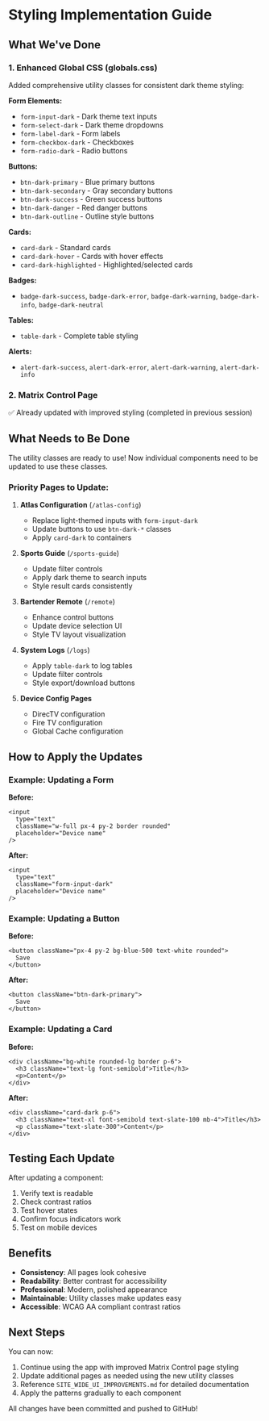 # Styling Implementation Guide

## What We've Done

### 1. Enhanced Global CSS (globals.css)
Added comprehensive utility classes for consistent dark theme styling:

**Form Elements:**
- `form-input-dark` - Dark theme text inputs
- `form-select-dark` - Dark theme dropdowns
- `form-label-dark` - Form labels
- `form-checkbox-dark` - Checkboxes
- `form-radio-dark` - Radio buttons

**Buttons:**
- `btn-dark-primary` - Blue primary buttons
- `btn-dark-secondary` - Gray secondary buttons
- `btn-dark-success` - Green success buttons
- `btn-dark-danger` - Red danger buttons
- `btn-dark-outline` - Outline style buttons

**Cards:**
- `card-dark` - Standard cards
- `card-dark-hover` - Cards with hover effects
- `card-dark-highlighted` - Highlighted/selected cards

**Badges:**
- `badge-dark-success`, `badge-dark-error`, `badge-dark-warning`, `badge-dark-info`, `badge-dark-neutral`

**Tables:**
- `table-dark` - Complete table styling

**Alerts:**
- `alert-dark-success`, `alert-dark-error`, `alert-dark-warning`, `alert-dark-info`

### 2. Matrix Control Page
✅ Already updated with improved styling (completed in previous session)

## What Needs to Be Done

The utility classes are ready to use! Now individual components need to be updated to use these classes.

### Priority Pages to Update:

1. **Atlas Configuration** (`/atlas-config`)
   - Replace light-themed inputs with `form-input-dark`
   - Update buttons to use `btn-dark-*` classes
   - Apply `card-dark` to containers

2. **Sports Guide** (`/sports-guide`)
   - Update filter controls
   - Apply dark theme to search inputs
   - Style result cards consistently

3. **Bartender Remote** (`/remote`)
   - Enhance control buttons
   - Update device selection UI
   - Style TV layout visualization

4. **System Logs** (`/logs`)
   - Apply `table-dark` to log tables
   - Update filter controls
   - Style export/download buttons

5. **Device Config Pages**
   - DirecTV configuration
   - Fire TV configuration
   - Global Cache configuration

## How to Apply the Updates

### Example: Updating a Form
**Before:**
```tsx
<input
  type="text"
  className="w-full px-4 py-2 border rounded"
  placeholder="Device name"
/>
```

**After:**
```tsx
<input
  type="text"
  className="form-input-dark"
  placeholder="Device name"
/>
```

### Example: Updating a Button
**Before:**
```tsx
<button className="px-4 py-2 bg-blue-500 text-white rounded">
  Save
</button>
```

**After:**
```tsx
<button className="btn-dark-primary">
  Save
</button>
```

### Example: Updating a Card
**Before:**
```tsx
<div className="bg-white rounded-lg border p-6">
  <h3 className="text-lg font-semibold">Title</h3>
  <p>Content</p>
</div>
```

**After:**
```tsx
<div className="card-dark p-6">
  <h3 className="text-xl font-semibold text-slate-100 mb-4">Title</h3>
  <p className="text-slate-300">Content</p>
</div>
```

## Testing Each Update

After updating a component:
1. Verify text is readable
2. Check contrast ratios
3. Test hover states
4. Confirm focus indicators work
5. Test on mobile devices

## Benefits

- **Consistency**: All pages look cohesive
- **Readability**: Better contrast for accessibility
- **Professional**: Modern, polished appearance
- **Maintainable**: Utility classes make updates easy
- **Accessible**: WCAG AA compliant contrast ratios

## Next Steps

You can now:
1. Continue using the app with improved Matrix Control page styling
2. Update additional pages as needed using the new utility classes
3. Reference `SITE_WIDE_UI_IMPROVEMENTS.md` for detailed documentation
4. Apply the patterns gradually to each component

All changes have been committed and pushed to GitHub!
